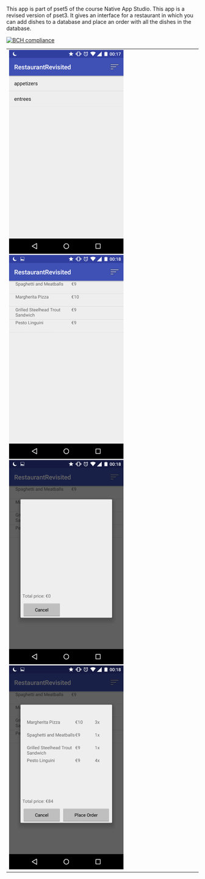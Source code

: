 This app is part of pset5 of the course Native App Studio. This app is a revised version of pset3. It gives an interface for a restaurant in which you can add dishes to a database and place an order with all the dishes in the database.

[![BCH compliance](https://bettercodehub.com/edge/badge/P1eter/pieter-pset5?branch=master)](https://bettercodehub.com/)

<table>
  <tr>
    <td>
      <img src="https://github.com/P1eter/pieter-pset5/blob/master/doc/restorev1.png?raw=true" width="300">
      <img src="https://github.com/P1eter/pieter-pset5/blob/master/doc/restorev2.png?raw=true" width="300">
      <img src="https://github.com/P1eter/pieter-pset5/blob/master/doc/restorev3.png?raw=true" width="300">
      <img src="https://github.com/P1eter/pieter-pset5/blob/master/doc/restorev4.png?raw=true" width="300">
    </td>
  </tr>
</table>
